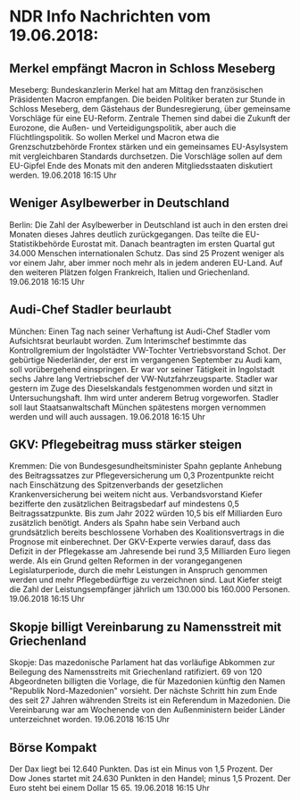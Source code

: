 # NDR Info Nachrichten vom 19.06.2018:


## Merkel empfängt Macron in Schloss Meseberg
Meseberg: Bundeskanzlerin Merkel hat am Mittag den französischen Präsidenten Macron empfangen. Die beiden Politiker beraten zur Stunde in Schloss Meseberg, dem Gästehaus der Bundesregierung, über gemeinsame Vorschläge für eine EU-Reform. Zentrale Themen sind dabei die Zukunft der Eurozone, die Außen- und Verteidigungspolitik, aber auch die Flüchtlingspolitik. So wollen Merkel und Macron etwa die Grenzschutzbehörde Frontex stärken und ein gemeinsames EU-Asylsystem mit vergleichbaren Standards durchsetzen. Die Vorschläge sollen auf dem EU-Gipfel Ende des Monats mit den anderen Mitgliedsstaaten diskutiert werden. 19.06.2018 16:15 Uhr 

## Weniger Asylbewerber in Deutschland
Berlin: Die Zahl der Asylbewerber in Deutschland ist auch in den ersten drei Monaten dieses Jahres deutlich zurückgegangen. Das teilte die EU-Statistikbehörde Eurostat mit. Danach beantragten im ersten Quartal gut 34.000 Menschen internationalen Schutz. Das sind 25 Prozent weniger als vor einem Jahr, aber immer noch mehr als in jedem anderen EU-Land. Auf den weiteren Plätzen folgen Frankreich, Italien und Griechenland. 19.06.2018 16:15 Uhr 

## Audi-Chef Stadler beurlaubt
München: Einen Tag nach seiner Verhaftung ist Audi-Chef Stadler vom Aufsichtsrat beurlaubt worden. Zum Interimschef bestimmte das Kontrollgremium der Ingolstädter VW-Tochter Vertriebsvorstand Schot. Der gebürtige Niederländer, der erst im vergangenen September zu Audi kam, soll vorübergehend einspringen. Er war vor seiner Tätigkeit in Ingolstadt sechs Jahre lang Vertriebschef der VW-Nutzfahrzeugsparte. Stadler war gestern im Zuge des Dieselskandals festgenommen worden und sitzt in Untersuchungshaft. Ihm wird unter anderem Betrug vorgeworfen. Stadler soll laut Staatsanwaltschaft München spätestens morgen vernommen werden und will auch aussagen. 19.06.2018 16:15 Uhr 

## GKV: Pflegebeitrag muss stärker steigen
Kremmen: Die von Bundesgesundheitsminister Spahn geplante Anhebung des Beitragssatzes zur Pflegeversicherung um 0,3 Prozentpunkte reicht nach Einschätzung des Spitzenverbands der gesetzlichen Krankenversicherung bei weitem nicht aus. Verbandsvorstand Kiefer bezifferte den zusätzlichen Beitragsbedarf auf mindestens 0,5 Beitragssatzpunkte. Bis zum Jahr 2022 würden 10,5 bis elf Milliarden Euro zusätzlich benötigt. Anders als Spahn habe sein Verband auch grundsätzlich bereits beschlossene Vorhaben des Koalitionsvertrags in die Prognose mit einberechnet. Der GKV-Experte verwies darauf, dass das Defizit in der Pflegekasse am Jahresende bei rund 3,5 Milliarden Euro liegen werde. Als ein Grund gelten Reformen in der vorangegangenen Legislaturperiode, durch die mehr Leistungen in Anspruch genommen werden und mehr Pflegebedürftige zu verzeichnen sind. Laut Kiefer steigt die Zahl der Leistungsempfänger jährlich um 130.000 bis 160.000 Personen. 19.06.2018 16:15 Uhr 

## Skopje billigt Vereinbarung zu Namensstreit mit Griechenland
Skopje: Das mazedonische Parlament hat das vorläufige Abkommen zur Beilegung des Namensstreits mit Griechenland ratifiziert. 69 von 120 Abgeordneten billigten die Vorlage, die für Mazedonien künftig den Namen "Republik Nord-Mazedonien" vorsieht. Der nächste Schritt hin zum Ende des seit 27 Jahren währenden Streits ist ein Referendum in Mazedonien. Die Vereinbarung war am Wochenende von den Außenministern beider Länder unterzeichnet worden. 19.06.2018 16:15 Uhr 

## Börse Kompakt
Der Dax liegt bei 12.640 Punkten. Das ist ein   Minus von 1,5 Prozent. Der Dow Jones startet mit 24.630 Punkten in den Handel; minus 1,5 Prozent. Der Euro steht bei einem Dollar 15 65. 19.06.2018 16:15 Uhr 
